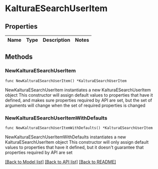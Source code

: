 # KalturaESearchUserItem

## Properties

Name | Type | Description | Notes
------------ | ------------- | ------------- | -------------

## Methods

### NewKalturaESearchUserItem

`func NewKalturaESearchUserItem() *KalturaESearchUserItem`

NewKalturaESearchUserItem instantiates a new KalturaESearchUserItem object
This constructor will assign default values to properties that have it defined,
and makes sure properties required by API are set, but the set of arguments
will change when the set of required properties is changed

### NewKalturaESearchUserItemWithDefaults

`func NewKalturaESearchUserItemWithDefaults() *KalturaESearchUserItem`

NewKalturaESearchUserItemWithDefaults instantiates a new KalturaESearchUserItem object
This constructor will only assign default values to properties that have it defined,
but it doesn't guarantee that properties required by API are set


[[Back to Model list]](../README.md#documentation-for-models) [[Back to API list]](../README.md#documentation-for-api-endpoints) [[Back to README]](../README.md)


